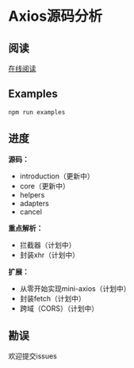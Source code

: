 

# Axios源码分析

## 阅读

[在线阅读](http://axios.yujin123.cn/)

## Examples

```shell
npm run examples
```

## 进度

**源码：**

- introduction（更新中）
- core（更新中）
- helpers
- adapters
- cancel

**重点解析：**

- 拦截器（计划中）
- 封装xhr（计划中）

**扩展：**

- 从零开始实现mini-axios（计划中）
- 封装fetch（计划中）
- 跨域（CORS）（计划中）

## 勘误

欢迎提交issues

